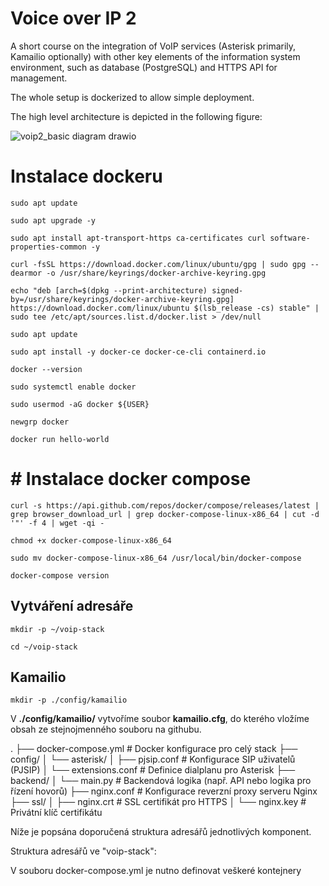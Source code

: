 # Voice over IP 2

A short course on the integration of VoIP services (Asterisk primarily, Kamailio optionally) with other key elements of the information system environment, such as database (PostgreSQL) and HTTPS API for management.

The whole setup is dockerized to allow simple deployment.

The high level architecture is depicted in the following figure:

![voip2_basic diagram drawio](https://github.com/user-attachments/assets/59f61b35-ca4e-4132-8937-496199cbe06b)

# Instalace dockeru

`sudo apt update`

`sudo apt upgrade -y`

`sudo apt install apt-transport-https ca-certificates curl software-properties-common -y`

`curl -fsSL https://download.docker.com/linux/ubuntu/gpg | sudo gpg --dearmor -o /usr/share/keyrings/docker-archive-keyring.gpg`

`echo "deb [arch=$(dpkg --print-architecture) signed-by=/usr/share/keyrings/docker-archive-keyring.gpg] https://download.docker.com/linux/ubuntu $(lsb_release -cs) stable" | sudo tee /etc/apt/sources.list.d/docker.list > /dev/null`

`sudo apt update`

`sudo apt install -y docker-ce docker-ce-cli containerd.io`

`docker --version`

`sudo systemctl enable docker`

`sudo usermod -aG docker ${USER}`

`newgrp docker`

`docker run hello-world`

# # Instalace docker compose

`curl -s https://api.github.com/repos/docker/compose/releases/latest | grep browser_download_url | grep docker-compose-linux-x86_64 | cut -d '"' -f 4 | wget -qi -`

`chmod +x docker-compose-linux-x86_64`

`sudo mv docker-compose-linux-x86_64 /usr/local/bin/docker-compose`

`docker-compose version`

## Vytváření adresáře

`mkdir -p ~/voip-stack`

`cd ~/voip-stack`

## Kamailio

`mkdir -p ./config/kamailio`

V **./config/kamailio/** vytvoříme soubor **kamailio.cfg**, do kterého vložíme obsah ze stejnojmenného souboru na githubu.


.
├── docker-compose.yml          # Docker konfigurace pro celý stack
├── config/
│   └── asterisk/
│       ├── pjsip.conf          # Konfigurace SIP uživatelů (PJSIP)
│       └── extensions.conf     # Definice dialplanu pro Asterisk
├── backend/
│   └── main.py                 # Backendová logika (např. API nebo logika pro řízení hovorů)
├── nginx.conf                  # Konfigurace reverzní proxy serveru Nginx
├── ssl/
│   ├── nginx.crt               # SSL certifikát pro HTTPS
│   └── nginx.key               # Privátní klíč certifikátu









Níže je popsána doporučená struktura adresářů jednotlivých komponent.

Struktura adresářů ve "voip-stack":



V souboru docker-compose.yml je nutno definovat veškeré kontejnery
